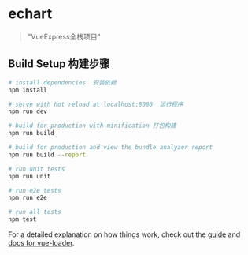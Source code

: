 # echart

> \"VueExpress全栈项目\"

## Build Setup 构建步骤

``` bash
# install dependencies  安装依赖
npm install

# serve with hot reload at localhost:8080  运行程序
npm run dev

# build for production with minification 打包构建
npm run build

# build for production and view the bundle analyzer report
npm run build --report

# run unit tests
npm run unit

# run e2e tests
npm run e2e

# run all tests
npm test
```

For a detailed explanation on how things work, check out the [guide](http://vuejs-templates.github.io/webpack/) and [docs for vue-loader](http://vuejs.github.io/vue-loader).
